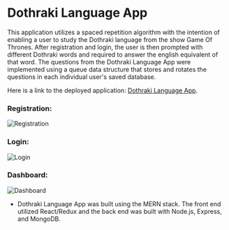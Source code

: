 # Dothraki Language App

This application utilizes a spaced repetition algorithm with the intention of enabling a user to study the Dothraki language from the show Game Of Thrones. After registration and login, the user is then prompted with different Dothraki words and required to answer the english equivalent of that word. The questions from the Dothraki Language App were implemented using a queue data structure that stores and rotates the questions in each individual user's saved database.  

Here is a link to the deployed application: [Dothraki Language App](https://learn-dothraki.netlify.com).

### Registration:

![Registration](https://user-images.githubusercontent.com/31050196/40870937-3893fcbe-65e7-11e8-963a-514c961ba1af.png)

### Login:

![Login](https://user-images.githubusercontent.com/31050196/40870943-551a8d6c-65e7-11e8-887f-99da1a01fb66.png)

### Dashboard:

![Dashboard](https://user-images.githubusercontent.com/31050196/40870949-6d36c640-65e7-11e8-81fc-7c6ef611f1bf.png)

* Dothraki Language App was built using the MERN stack. The front end utilized React/Redux and the back end was built with Node.js, Express, and MongoDB. 
